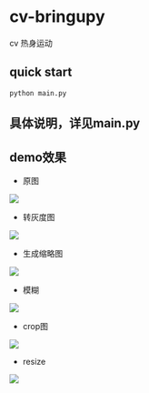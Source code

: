 # cv-bringupy
cv 热身运动

## quick start
`python main.py`

## 具体说明，详见main.py

## demo效果

* 原图

![](../resource/origin/tly.jpg)


* 转灰度图

![](../resource/output/simple/test_gray.jpg)


* 生成缩略图

![](../resource/output/simple/test_thumbnail.jpg) 

* 模糊

![](../resource/output/simple/test_blur.jpg) 

* crop图

![](../resource/output/simple/test_crop.jpg) 
  
  
* resize

![](../resource/output/simple/test_resize.jpg) 
